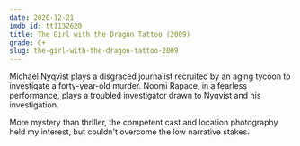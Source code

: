 ```yaml
---
date: 2020-12-21
imdb_id: tt1132620
title: The Girl with the Dragon Tattoo (2009)
grade: C+
slug: the-girl-with-the-dragon-tattoo-2009
---
```


Michael Nyqvist plays a disgraced journalist recruited by an aging tycoon to investigate a forty-year-old murder. Noomi Rapace, in a fearless performance, plays a troubled investigator drawn to Nyqvist and his investigation.

More mystery than thriller, the competent cast and location photography held my interest, but couldn't overcome the low narrative stakes.